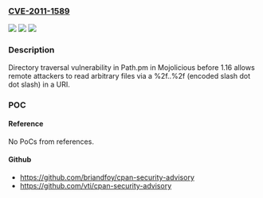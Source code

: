 ### [CVE-2011-1589](https://cve.mitre.org/cgi-bin/cvename.cgi?name=CVE-2011-1589)
![](https://img.shields.io/static/v1?label=Product&message=n%2Fa&color=blue)
![](https://img.shields.io/static/v1?label=Version&message=n%2Fa&color=blue)
![](https://img.shields.io/static/v1?label=Vulnerability&message=n%2Fa&color=brighgreen)

### Description

Directory traversal vulnerability in Path.pm in Mojolicious before 1.16 allows remote attackers to read arbitrary files via a %2f..%2f (encoded slash dot dot slash) in a URI.

### POC

#### Reference
No PoCs from references.

#### Github
- https://github.com/briandfoy/cpan-security-advisory
- https://github.com/vti/cpan-security-advisory

